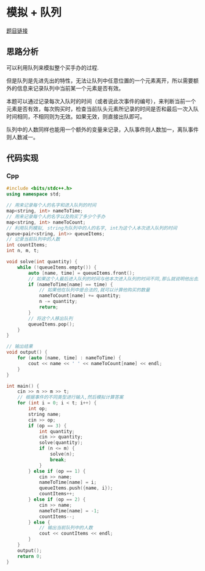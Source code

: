 # 模拟 + 队列
[题目链接](https://kamacoder.com/problempage.php?pid=1264)
## 思路分析
可以利用队列来模拟整个买手办的过程.

但是队列是先进先出的特性，无法让队列中任意位置的一个元素离开，所以需要额外的信息来记录队列中当前某一个元素是否有效。

本题可以通过记录每次入队时的时间（或者说此次事件的编号），来判断当前一个元素是否有效，每次购买时，检查当前队头元素所记录的时间是否和最后一次入队时间相同，不相同则为无效。如果无效，则直接出队即可。

队列中的人数同样也能用一个额外的变量来记录，入队事件则人数加一，离队事件则人数减一。
## 代码实现
### Cpp
``` cpp
#include <bits/stdc++.h>
using namespace std;

// 用来记录每个人的名字和进入队列的时间
map<string, int> nameToTime;
// 用来记录每个人的名字以及购买了多少个手办
map<string, int> nameToCount;
// 利用队列模拟, string为队列中的人的名字, int为这个人本次进入队列的时间
queue<pair<string, int>> queueItems;
// 记录当前队列中的人数
int countItems;
int n, m, t;

void solve(int quantity) {
    while (!queueItems.empty()) {
        auto [name, time] = queueItems.front();
        // 如果这个人最后进入队列的时间与他本次进入队列的时间不同,那么就说明他出去过,所以本次无效
        if (nameToTime[name] == time) {
            // 如果他在队列中是合法的,就可以计算他购买的数量
            nameToCount[name] += quantity;
            n -= quantity;
            return;
        }
        // 将这个人移出队列
        queueItems.pop();
    }
}

// 输出结果
void output() {
    for (auto [name, time] : nameToTime) {
        cout << name << ' ' << nameToCount[name] << endl;
    }
}

int main() {
    cin >> n >> m >> t;
    // 根据事件的不同类型进行输入,然后模拟计算答案
    for (int i = 0; i < t; i++) {
        int op;
        string name;
        cin >> op;
        if (op == 3) {
            int quantity;
            cin >> quantity;
            solve(quantity);
            if (n <= m) {
                solve(n);
                break;
            }
        } else if (op == 1) {
            cin >> name;
            nameToTime[name] = i;
            queueItems.push({name, i});
            countItems++;
        } else if (op == 2) {
            cin >> name;
            nameToTime[name] = -1;
            countItems--;
        } else {
            // 输出当前队列中的人数
            cout << countItems << endl;
        }
    }
    output();
    return 0;
}
```
